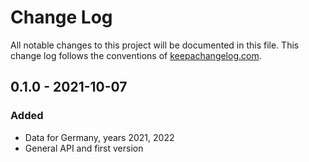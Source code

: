 # Change Log
All notable changes to this project will be documented in this file. This change log follows the conventions of [keepachangelog.com](http://keepachangelog.com/).

## 0.1.0 - 2021-10-07
### Added
- Data for Germany, years 2021, 2022
- General API and first version
